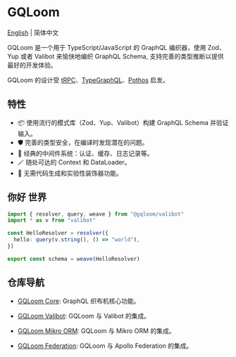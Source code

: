 # GQLoom

[English](./README.md) | 简体中文

GQLoom 是一个用于 TypeScript/JavaScript 的 GraphQL 编织器，使用 Zod、Yup 或者 Valibot 来愉快地编织 GraphQL Schema, 支持完善的类型推断以提供最好的开发体验。

GQLoom 的设计受 [tRPC](https://trpc.io/)、[TypeGraphQL](https://typegraphql.com/)、[Pothos](https://pothos-graphql.dev/) 启发。

## 特性

- 📦 使用流行的模式库（Zod、Yup、Valibot）构建 GraphQL Schema 并验证输入。
- 🛡️ 完善的类型安全，在编译时发现潜在的问题。
- 🧩 经典的中间件系统：认证、缓存、日志记录等。
- 🪄 随处可达的 Context 和 DataLoader。
- 🔮 无需代码生成和实验性装饰器功能。

## 你好 世界

```ts
import { resolver, query, weave } from "@gqloom/valibot"
import * as v from "valibot"

const HelloResolver = resolver({
  hello: query(v.string(), () => "world"),
})

export const schema = weave(HelloResolver)
```

## 仓库导航

- [GQLoom Core](./packages/core/README.zh-CN.md): GraphQL 织布机核心功能。

- [GQLoom Valibot](./packages/valibot/README.zh-CN.md): GQLoom 与 Valibot 的集成。

- [GQLoom Mikro ORM](./packages/mikro-orm/README.zh-CN.md): GQLoom 与 Mikro ORM 的集成。

- [GQLoom Federation](./packages/federation/README.zh-CN.md): GQLoom 与 Apollo Federation 的集成。
